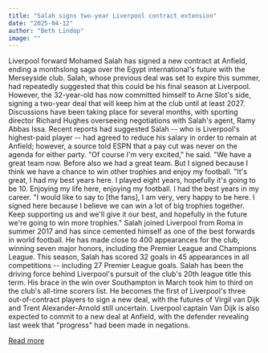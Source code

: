 ```yaml
---
title: "Salah signs two-year Liverpool contract extension"
date: "2025-04-12"
author: "Beth Lindop"
image: ""
---
```


Liverpool forward Mohamed Salah has signed a new contract at Anfield, ending a monthslong saga over the Egypt international's future with the Merseyside club.
Salah, whose previous deal was set to expire this summer, had repeatedly suggested that this could be his final season at Liverpool. However, the 32-year-old has now committed himself to Arne Slot's side, signing a two-year deal that will keep him at the club until at least 2027.
Discussions have been taking place for several months, with sporting director Richard Hughes overseeing negotiations with Salah's agent, Ramy Abbas Issa.
Recent reports had suggested Salah -- who is Liverpool's highest-paid player -- had agreed to reduce his salary in order to remain at Anfield; however, a source told ESPN that a pay cut was never on the agenda for either party.
"Of course I'm very excited," he said. "We have a great team now. Before also we had a great team. But I signed because I think we have a chance to win other trophies and enjoy my football.
"It's great, I had my best years here. I played eight years, hopefully it's going to be 10. Enjoying my life here, enjoying my football. I had the best years in my career.
"I would like to say to [the fans], I am very, very happy to be here. I signed here because I believe we can win a lot of big trophies together. Keep supporting us and we'll give it our best, and hopefully in the future we're going to win more trophies."
Salah joined Liverpool from Roma in summer 2017 and has since cemented himself as one of the best forwards in world football.
He has made close to 400 appearances for the club, winning seven major honors, including the Premier League and Champions League. This season, Salah has scored 32 goals in 45 appearances in all competitions -- including 27 Premier League goals.
Salah has been the driving force behind Liverpool's pursuit of the club's 20th league title this term. His brace in the win over Southampton in March took him to third on the club's all-time scorers list.
He becomes the first of Liverpool's three out-of-contract players to sign a new deal, with the futures of Virgil van Dijk and Trent Alexander-Arnold still uncertain.
Liverpool captain Van Dijk is also expected to commit to a new deal at Anfield, with the defender revealing last week that "progress" had been made in negations.

[Read more](https://www.espn.com/soccer/story/_/id/42870899/mohamed-salah-liverpool-star-signs-contract-extension)

